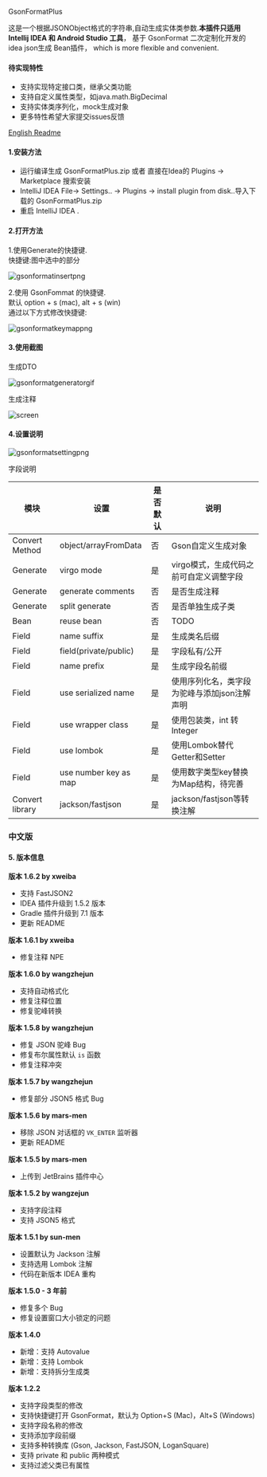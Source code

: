 GsonFormatPlus

这是一个根据JSONObject格式的字符串,自动生成实体类参数.**本插件只适用 Intellij IDEA 和 Android Studio 工具**，
基于 GsonFormat 二次定制化开发的idea json生成 Bean插件，
which is more flexible and convenient.

#### 待实现特性
- 支持实现特定接口类，继承父类功能
- 支持自定义属性类型，如java.math.BigDecimal
- 支持实体类序列化，mock生成对象
- 更多特性希望大家提交issues反馈

[English Readme](README_EN.md)

#### 1.安装方法
- 运行编译生成 GsonFormatPlus.zip 或者 直接在Idea的 Plugins -&gt; Marketplace 搜索安装
- IntelliJ IDEA File-&gt; Settings.. -&gt; Plugins -&gt; install plugin from disk..导入下载的 GsonFormatPlus.zip
- 重启 IntelliJ IDEA .

#### 2.打开方法

1.使用Generate的快捷键.  
快捷键:图中选中的部分

![gsonformatinsertpng](https://raw.githubusercontent.com/sun-men/Figurebed/master/2020/03/12-11-12-47-gsonformat-insert.png)

2.使用 GsonFommat 的快捷键.  
默认 option + s (mac), alt + s (win)  
通过以下方式修改快捷键:

![gsonformatkeymappng](https://raw.githubusercontent.com/sun-men/Figurebed/master/2020/03/12-11-13-43-gsonformat-keymap.png)

#### 3.使用截图

生成DTO

![gsonformatgeneratorgif](https://raw.githubusercontent.com/sun-men/Figurebed/master/2020/03/12-11-18-54-gsonformat-generator.gif)

生成注释

![screen](https://user-images.githubusercontent.com/1943377/101614565-1471f100-3a48-11eb-891b-e7da00766423.gif)

#### 4.设置说明

![gsonformatsettingpng](https://raw.githubusercontent.com/sun-men/Figurebed/master/2020/03/12-11-18-09-gsonformat-setting.png)

字段说明

| 模块  | 设置  | 是否默认 | 说明  |
| --- | --- | --- | --- |
| Convert Method | object/arrayFromData | 否   | Gson自定义生成对象 |
| Generate | virgo mode | 是   | virgo模式，生成代码之前可自定义调整字段 |
| Generate | generate comments | 否   | 是否生成注释 |
| Generate | split generate | 否   | 是否单独生成子类 |
| Bean | reuse bean | 否   | TODO |
| Field | name suffix | 是   | 生成类名后缀 |
| Field | field(private/public) | 是   | 字段私有/公开 |
| Field | name prefix | 是   | 生成字段名前缀 |
| Field | use serialized name | 是   | 使用序列化名，类字段为驼峰与添加json注解声明 |
| Field | use wrapper class | 是   | 使用包装类，int 转 Integer |
| Field | use lombok | 是   | 使用Lombok替代Getter和Setter |
| Field | use number key as map | 是   | 使用数字类型key替换为Map结构，待完善 |
| Convert library | jackson/fastjson | 是   | jackson/fastjson等转换注解 |

### 中文版

#### 5. 版本信息

**版本 1.6.2 by xweiba**
- 支持 FastJSON2
- IDEA 插件升级到 1.5.2 版本
- Gradle 插件升级到 7.1 版本
- 更新 README

**版本 1.6.1 by xweiba**
- 修复注释 NPE

**版本 1.6.0 by wangzhejun**
- 支持自动格式化
- 修复注释位置
- 修复驼峰转换

**版本 1.5.8 by wangzhejun**
- 修复 JSON 驼峰 Bug
- 修复布尔属性默认 `is` 函数
- 修复注释冲突

**版本 1.5.7 by wangzhejun**
- 修复部分 JSON5 格式 Bug

**版本 1.5.6 by mars-men**
- 移除 JSON 对话框的 `VK_ENTER` 监听器
- 更新 README

**版本 1.5.5 by mars-men**
- 上传到 JetBrains 插件中心

**版本 1.5.2 by wangzejun**
- 支持字段注释
- 支持 JSON5 格式

**版本 1.5.1 by sun-men**
- 设置默认为 Jackson 注解
- 支持选用 Lombok 注解
- 代码在新版本 IDEA 重构

**版本 1.5.0 - 3 年前**
- 修复多个 Bug
- 修复设置窗口大小锁定的问题

**版本 1.4.0**
- 新增：支持 Autovalue
- 新增：支持 Lombok
- 新增：支持拆分生成类

**版本 1.2.2**
- 支持字段类型的修改
- 支持快捷键打开 GsonFormat，默认为 Option+S (Mac)，Alt+S (Windows)
- 支持字段名称的修改
- 支持添加字段前缀
- 支持多种转换库 (Gson, Jackson, FastJSON, LoganSquare)
- 支持 private 和 public 两种模式
- 支持过滤父类已有属性
